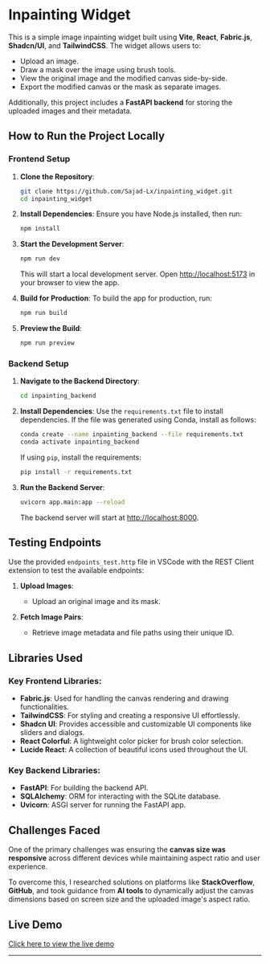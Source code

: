 # Inpainting Widget

This is a simple image inpainting widget built using **Vite**, **React**, **Fabric.js**, **Shadcn/UI**, and **TailwindCSS**. The widget allows users to:

- Upload an image.
- Draw a mask over the image using brush tools.
- View the original image and the modified canvas side-by-side.
- Export the modified canvas or the mask as separate images.

Additionally, this project includes a **FastAPI backend** for storing the uploaded images and their metadata.

## How to Run the Project Locally

### Frontend Setup

1. **Clone the Repository**:
   ```bash
   git clone https://github.com/Sajad-Lx/inpainting_widget.git
   cd inpainting_widget
   ```

2. **Install Dependencies**:
   Ensure you have Node.js installed, then run:
   ```bash
   npm install
   ```

3. **Start the Development Server**:
   ```bash
   npm run dev
   ```

   This will start a local development server. Open [http://localhost:5173](http://localhost:5173) in your browser to view the app.

4. **Build for Production**:
   To build the app for production, run:
   ```bash
   npm run build
   ```

5. **Preview the Build**:
   ```bash
   npm run preview
   ```



### Backend Setup

1. **Navigate to the Backend Directory**:
   ```bash
   cd inpainting_backend
   ```

2. **Install Dependencies**:
   Use the `requirements.txt` file to install dependencies. If the file was generated using Conda, install as follows:
   ```bash
   conda create --name inpainting_backend --file requirements.txt
   conda activate inpainting_backend
   ```

   If using `pip`, install the requirements:
   ```bash
   pip install -r requirements.txt
   ```

3. **Run the Backend Server**:
   ```bash
   uvicorn app.main:app --reload
   ```

   The backend server will start at [http://localhost:8000](http://localhost:8000).

## Testing Endpoints

Use the provided `endpoints_test.http` file in VSCode with the REST Client extension to test the available endpoints:

1. **Upload Images**:
   - Upload an original image and its mask.

2. **Fetch Image Pairs**:
   - Retrieve image metadata and file paths using their unique ID.



## Libraries Used

### Key Frontend Libraries:

- **Fabric.js**: Used for handling the canvas rendering and drawing functionalities.
- **TailwindCSS**: For styling and creating a responsive UI effortlessly.
- **Shadcn UI**: Provides accessible and customizable UI components like sliders and dialogs.
- **React Colorful**: A lightweight color picker for brush color selection.
- **Lucide React**: A collection of beautiful icons used throughout the UI.

### Key Backend Libraries:

- **FastAPI**: For building the backend API.
- **SQLAlchemy**: ORM for interacting with the SQLite database.
- **Uvicorn**: ASGI server for running the FastAPI app.


## Challenges Faced

One of the primary challenges was ensuring the **canvas size was responsive** across different devices while maintaining aspect ratio and user experience. 

To overcome this, I researched solutions on platforms like **StackOverflow**, **GitHub**, and took guidance from **AI tools** to dynamically adjust the canvas dimensions based on screen size and the uploaded image's aspect ratio.

## Live Demo

[Click here to view the live demo](https://inpainting-widget-demo.vercel.app)

---
